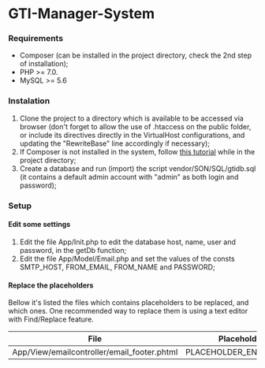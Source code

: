 # GTI-Manager-System

### Requirements

* Composer (can be installed in the project directory, check the 2nd step of installation);
* PHP >= 7.0.
* MySQL >= 5.6

### Instalation

1. Clone the project to a directory which is available to be accessed via browser (don't forget to allow the use of .htaccess on the public folder, or include its directives directly in the VirtualHost configurations, and updating the "RewriteBase" line accordingly if necessary);
2. If Composer is not installed in the system, follow [this tutorial](https://getcomposer.org/download/) while in the project directory;
3. Create a database and run (import) the script vendor/SON/SQL/gtidb.sql (it contains a default admin account with "admin" as both login and password);

### Setup

#### Edit some settings

1. Edit the file App/Init.php to edit the database host, name, user and password, in the getDb function;
2. Edit the file App/Model/Email.php and set the values of the consts SMTP_HOST, FROM_EMAIL, FROM_NAME and PASSWORD;

#### Replace the placeholders

Bellow it's listed the files which contains placeholders to be replaced, and which ones. One recommended way to replace them is using a text editor with Find/Replace feature.

| File | Placeholders |
| ---  |     ---      |
| App/View/emailcontroller/email_footer.phtml | PLACEHOLDER_ENTITY_NAME |
